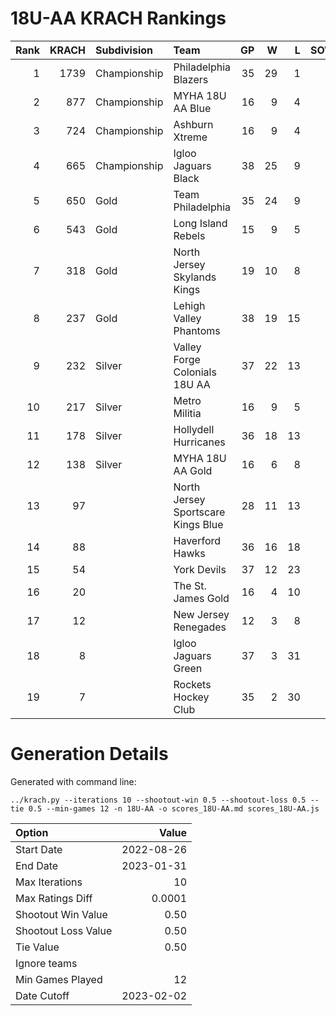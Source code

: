 # 18U-AA KRACH Rankings
Rank|KRACH|Subdivision|Team|GP|W|L|SOW|SOL|T|SoS
---:|---:|:---|:---|---:|---:|---:|---:|---:|---:|---:
1|1739|Championship|Philadelphia Blazers|35|29|1|3|2|0|386
2|877|Championship|MYHA 18U AA Blue|16|9|4|3|0|0|708
3|724|Championship|Ashburn Xtreme|16|9|4|3|0|0|587
4|665|Championship|Igloo Jaguars Black|38|25|9|0|4|0|427
5|650|Gold|Team Philadelphia|35|24|9|2|0|0|436
6|543|Gold|Long Island Rebels|15|9|5|1|0|0|461
7|318|Gold|North Jersey Skylands Kings|19|10|8|0|1|0|485
8|237|Gold|Lehigh Valley Phantoms|38|19|15|1|3|0|356
9|232|Silver|Valley Forge Colonials 18U AA|37|22|13|1|1|0|247
10|217|Silver|Metro Militia|16|9|5|2|0|0|216
11|178|Silver|Hollydell Hurricanes|36|18|13|2|3|0|236
12|138|Silver|MYHA 18U AA Gold|16|6|8|1|1|0|429
13|97||North Jersey Sportscare Kings Blue|28|11|13|2|2|0|227
14|88||Haverford Hawks|36|16|18|1|1|0|268
15|54||York Devils|37|12|23|1|1|0|334
16|20||The St. James Gold|16|4|10|0|2|0|100
17|12||New Jersey Renegades|12|3|8|1|0|0|124
18|8||Igloo Jaguars Green|37|3|31|1|2|0|222
19|7||Rockets Hockey Club|35|2|30|1|2|0|301
# Generation Details

Generated with command line:
```
../krach.py --iterations 10 --shootout-win 0.5 --shootout-loss 0.5 --tie 0.5 --min-games 12 -n 18U-AA -o scores_18U-AA.md scores_18U-AA.js
```

| Option | Value |
| :----- | ----: |
| Start Date | 2022-08-26 |
| End Date | 2023-01-31 |
| Max Iterations | 10 |
| Max Ratings Diff | 0.0001 |
| Shootout Win Value | 0.50 |
| Shootout Loss Value | 0.50 |
| Tie Value | 0.50 |
| Ignore teams |  |
| Min Games Played | 12 |
| Date Cutoff | 2023-02-02 |


